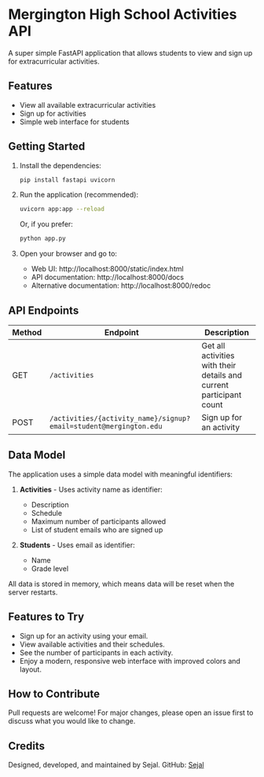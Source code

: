 # Mergington High School Activities API

A super simple FastAPI application that allows students to view and sign up for extracurricular activities.

## Features

- View all available extracurricular activities
- Sign up for activities
- Simple web interface for students

## Getting Started

1. Install the dependencies:

   ```bash
   pip install fastapi uvicorn
   ```

2. Run the application (recommended):

   ```bash
   uvicorn app:app --reload
   ```
   
   Or, if you prefer:
   ```bash
   python app.py
   ```

3. Open your browser and go to:
   - Web UI: http://localhost:8000/static/index.html
   - API documentation: http://localhost:8000/docs
   - Alternative documentation: http://localhost:8000/redoc

## API Endpoints

| Method | Endpoint                                                          | Description                                                         |
| ------ | ----------------------------------------------------------------- | ------------------------------------------------------------------- |
| GET    | `/activities`                                                     | Get all activities with their details and current participant count |
| POST   | `/activities/{activity_name}/signup?email=student@mergington.edu` | Sign up for an activity                                             |

## Data Model

The application uses a simple data model with meaningful identifiers:

1. **Activities** - Uses activity name as identifier:

   - Description
   - Schedule
   - Maximum number of participants allowed
   - List of student emails who are signed up

2. **Students** - Uses email as identifier:
   - Name
   - Grade level

All data is stored in memory, which means data will be reset when the server restarts.

## Features to Try

- Sign up for an activity using your email.
- View available activities and their schedules.
- See the number of participants in each activity.
- Enjoy a modern, responsive web interface with improved colors and layout.

## How to Contribute

Pull requests are welcome! For major changes, please open an issue first to discuss what you would like to change.

## Credits

Designed, developed, and maintained by Sejal. 
GitHub: [Sejal](https://github.com/)

